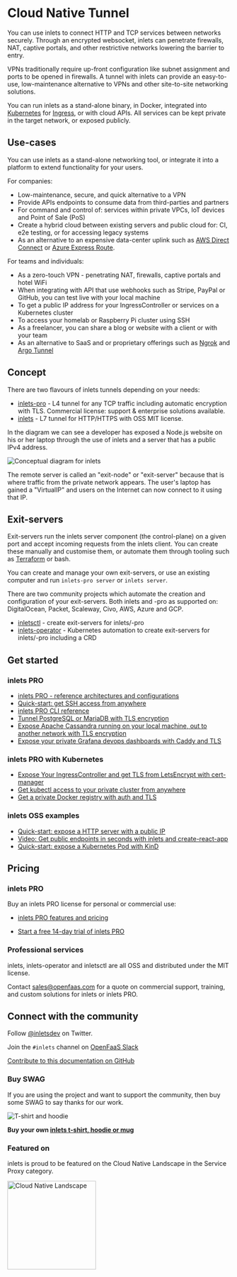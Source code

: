 # Cloud Native Tunnel

You can use inlets to connect HTTP and TCP services between networks securely. Through an encrypted websocket, inlets can penetrate firewalls, NAT, captive portals, and other restrictive networks lowering the barrier to entry.

VPNs traditionally require up-front configuration like subnet assignment and ports to be opened in firewalls. A tunnel with inlets can provide an easy-to-use, low-maintenance alternative to VPNs and other site-to-site networking solutions. 

You can run inlets as a stand-alone binary, in Docker, integrated into [Kubernetes](https://kubernetes.io) for [Ingress](https://kubernetes.io/docs/concepts/services-networking/ingress/), or with cloud APIs. All services can be kept private in the target network, or exposed publicly.

## Use-cases

You can use inlets as a stand-alone networking tool, or integrate it into a platform to extend functionality for your users.

For companies:

* Low-maintenance, secure, and quick alternative to a VPN
* Provide APIs endpoints to consume data from third-parties and partners
* For command and control of: services within private VPCs, IoT devices and Point of Sale (PoS)
* Create a hybrid cloud between existing servers and public cloud for: CI, e2e testing, or for accessing legacy systems
* As an alternative to an expensive data-center uplink such as [AWS Direct Connect](https://aws.amazon.com/directconnect/) or [Azure Express Route](https://docs.microsoft.com/en-us/azure/expressroute/expressroute-introduction).

For teams and individuals:

* As a zero-touch VPN - penetrating NAT, firewalls, captive portals and hotel WiFi
* When integrating with API that use webhooks such as Stripe, PayPal or GitHub, you can test live with your local machine
* To get a public IP address for your IngressController or services on a Kubernetes cluster
* To access your homelab or Raspberry Pi cluster using SSH
* As a freelancer, you can share a blog or website with a client or with your team
* As an alternative to SaaS and or proprietary offerings such as [Ngrok](https://ngrok.io) and [Argo Tunnel](https://www.cloudflare.com/en-gb/products/argo-tunnel/)

## Concept

There are two flavours of inlets tunnels depending on your needs:

* [inlets-pro](https://github.com/inlets/inlets-pro) - L4 tunnel for any TCP traffic including automatic encryption with TLS. Commercial license: support & enterprise solutions available.
* [inlets](https://github.com/inlets/inlets) - L7 tunnel for HTTP/HTTPS with OSS MIT license.

In the diagram we can see a developer has exposed a Node.js website on his or her laptop through the use of inlets and a server that has a public IPv4 address.

![Conceptual diagram for inlets](images/conceptual.png)

The remote server is called an "exit-node" or "exit-server" because that is where traffic from the private network appears. The user's laptop has gained a "VirtualIP" and users on the Internet can now connect to it using that IP.

## Exit-servers

Exit-servers run the inlets server component (the control-plane) on a given port and accept incoming requests from the inlets client. You can create these manually and customise them, or automate them through tooling such as [Terraform](https://www.terraform.io) or bash.

You can create and manage your own exit-servers, or use an existing computer and run `inlets-pro server` or `inlets server`.

There are two community projects which automate the creation and configuration of your exit-servers. Both inlets and -pro as supported on: DigitalOcean, Packet, Scaleway, Civo, AWS, Azure and GCP.

* [inletsctl](https://github.com/inlets/inletsctl)  - create exit-servers for inlets/-pro
* [inlets-operator](https://github.com/inlets/inlets-operator) - Kubernetes automation to create exit-servers for inlets/-pro including a CRD

## Get started

### inlets PRO

* [inlets PRO - reference architectures and configurations](https://github.com/inlets/inlets-pro)
* [Quick-start: get SSH access from anywhere](/get-started/quickstart-tcp-ssh?id=get-ssh-access-from-anywhere)
* [inlets PRO CLI reference](https://github.com/inlets/inlets-pro/blob/master/docs/cli-reference.md)
* [Tunnel PostgreSQL or MariaDB with TLS encryption](https://gist.github.com/alexellis/995b518a653d172dda4b0901dcdaa391)
* [Expose Apache Cassandra running on your local machine, out to another network with TLS encryption](https://github.com/inlets/inlets-pro/blob/master/docs/cassandra-tutorial.md)
* [Expose your private Grafana devops dashboards with Caddy and TLS](https://blog.alexellis.io/expose-grafana-dashboards/)

### inlets PRO with Kubernetes

* [Expose Your IngressController and get TLS from LetsEncrypt with cert-manager](/get-started/quickstart-ingresscontroller-cert-manager?id=expose-your-ingresscontroller-and-get-tls-from-letsencrypt)
* [Get kubectl access to your private cluster from anywhere](https://blog.alexellis.io/get-private-kubectl-access-anywhere/)
* [Get a private Docker registry with auth and TLS](https://blog.alexellis.io/get-a-tls-enabled-docker-registry-in-5-minutes/)

### inlets OSS examples

* [Quick-start: expose a HTTP server with a public IP](/get-started/quickstart-http?id=expose-a-http-server-with-a-public-ip)
* [Video: Get public endpoints in seconds with inlets and create-react-app](https://www.youtube.com/watch?v=jrAqqe8N3q4&feature=youtu.be)
* [Quick-start: expose a Kubernetes Pod with KinD](/get-started/quickstart-k8s?id=expose-nginx-from-your-kubernetes-cluster-with-kind)

## Pricing

### inlets PRO

Buy an inlets PRO license for personal or commercial use:

* [inlets PRO features and pricing](/pricing/?id=pricing)

* [Start a free 14-day trial of inlets PRO](https://docs.google.com/forms/d/e/1FAIpQLScfNQr1o_Ctu_6vbMoTJ0xwZKZ3Hszu9C-8GJGWw1Fnebzz-g/viewform)


### Professional services

inlets, inlets-operator and inletsctl are all OSS and distributed under the MIT license.

Contact [sales@openfaas.com](mailto:sales@openfaas.com) for a quote on commercial support, training, and custom solutions for inlets or inlets PRO.

## Connect with the community

Follow [@inletsdev](https://twitter.com/inletsdev) on Twitter.

Join the `#inlets` channel on [OpenFaaS Slack](https://slack.openfaas.io/)

[Contribute to this documentation on GitHub](https://github.com/inlets/docs/)

### Buy SWAG

If you are using the project and want to support the community, then buy some SWAG to say thanks for our work.

![T-shirt and hoodie](images/inlets-swag.jpg)

**Buy your own [inlets t-shirt, hoodie or mug](https://store.openfaas.com/)**

### Featured on

inlets is proud to be featured on the Cloud Native Landscape in the Service Proxy category.

<p><a href="https://landscape.cncf.io"><img width="200px" src="/images/cncf-landscape-left-logo.svg" alt="Cloud Native Landscape"></a></p>
